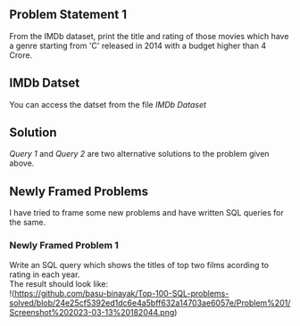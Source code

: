 ## Problem Statement 1
From the IMDb dataset, print the title and rating of those movies which have a genre starting from 'C' released in 2014 with a budget higher than 4 Crore.

## IMDb Datset
You can access the datset from the file <em>IMDb Dataset</em>

## Solution
<em>Query 1</em> and <em>Query 2</em> are two alternative solutions to the problem given above. 

## Newly Framed Problems
I have tried to frame some new problems and have written SQL queries for the same.

### Newly Framed Problem 1
Write an SQL query which shows the titles of top two films acording to rating in each year.<br>
The result should look like:<br>
!(https://github.com/basu-binayak/Top-100-SQL-problems-solved/blob/24e25cf5392ed1dc6e4a5bff632a14703ae6057e/Problem%201/Screenshot%202023-03-13%20182044.png)
